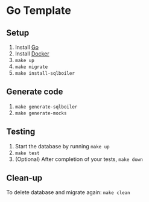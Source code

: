 # Go Template

## Setup

1. Install [Go](https://go.dev/)
1. Install [Docker](https://www.docker.com/)
1. `make up`
1. `make migrate`
1. `make install-sqlboiler`

## Generate code
1. `make generate-sqlboiler`
1. `make generate-mocks`

## Testing

1. Start the database by running `make up`
1. `make test`
1. (Optional) After completion of your tests, `make down`

## Clean-up

To delete database and migrate again: `make clean`

